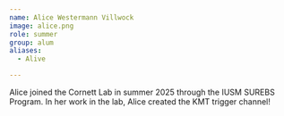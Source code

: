 ```yaml
---
name: Alice Westermann Villwock
image: alice.png
role: summer
group: alum
aliases:
  - Alive

---
```


Alice joined the Cornett Lab in summer 2025 through the IUSM SUREBS Program. In her work in the lab, Alice created the KMT trigger channel!
